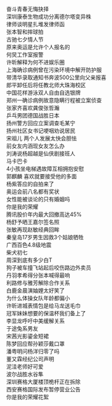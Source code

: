 奋斗青春无悔抉择  
深圳康泰生物成功分离德尔塔变异株  
律师谈明星扎堆发律师函  
张本智和摔球拍  
古驰七夕情人节  
原来奥运是允许个人报名的  
何炅工作室报警  
许昕解释为何不进娱乐圈  
上海确诊病例曾在污染环境中解开防护服  
带清华录取通知书奔波500公里向父亲报喜  
郎平卸任后将任教北师大珠海校区  
中国花样游泳双人自由自选银牌  
郑州一确诊病例故意隐瞒行程被立案侦查  
张家齐喜欢龚俊张哲瀚  
乒乓男团德国战胜日本  
扬州警方回应立案调查毛某宁  
扬州社区女书记哽咽劝说居民  
宋祖儿 两个人发展太快会胆怯  
前女友内涵现女友怎么办  
刘涛说杨超越是仙侠剧接班人  
马卡巴卡  
4小孩坐电梯遇故障互相拥抱安慰  
郭麒麟 喜欢就要接受他的多面  
杨紫答应的自拍来了  
奥运会前八名都有奖状  
女性能被谈论的只有婚姻吗  
你是我的荣耀  
腾讯股价年内最大回撤高达45%  
杨舒予晒王嘉尔签名照  
张敏再现赵敏经典回眸  
秦皇岛17岁男生因救3个姑娘牺牲  
广西百色4.8级地震  
柴犬初七  
周深到底有多少白T  
狗子被车撞飞站起后咬伤路边外卖员  
丹羽孝希得分张本喊得最响  
利路修与雅芳解除合作关系  
白鹿金晨演妯娌太好笑了  
为什么体操女队年龄都偏小  
许昕进城表情包是给马龙送毛巾  
冠军妹妹想要的保温杯我们备上了  
李显龙呼吁中美缓解关系  
于途兔系男友  
宋茜光影鎏金短裙  
陈梦回应帮孙颖莎戴口罩  
潘粤明问杨洋归零了吗  
董又霖经纪公司声明  
泥洼老师好可爱  
波尔战胜水谷隼  
深圳赛格大厦楼顶桅杆正在拆除  
西安赛格国际发布暂停营业公告  
你是我的荣耀花絮  

